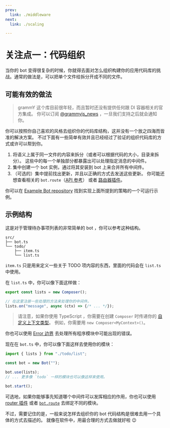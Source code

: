 ```yaml
---
prev:
  link: ./middleware
next:
  link: ./scaling

---
```


# 关注点一：代码组织

当你的 bot 变得很复杂的时候，你就得去面对怎么组织构建你的应用代码库的挑战。通常的做法是，可以把单个文件给拆分开成不同的文件。

## 可能有效的做法

> grammY 这个库目前很年轻，而且暂时还没有提供任何跟 DI 容器相关的官方集成。
> 你可以订阅 [@grammyjs_news](https://t.me/grammyjs_news) ，一旦我们支持之后就会通知你。

你可以按照你自己喜欢的风格去组织你的代码库结构，这并没有一个放之四海而皆准的解决方案。
不过下面有一些简单有效并且已经经过了验证的组织代码库的方式或许可以帮到你。

1. 将语义上属于同一文件的内容来拆分（或者可以根据代码的大小，目录来拆分）。
   这些中的每一个单独部分都暴露出可以处理指定消息的中间件。
2. 集中创建一个 bot 实例，通过将其安装到 bot 上来合并所有中间件。
3. （可选的）集中提前找出更新，并且以正确的方式去发送这些更新。
   你可能还想查看相关的 `bot.route`（[API 参考](https://deno.land/x/grammy/mod.ts?s=Composer#method_route_0)） 或者 [路由器插件](../plugins/router)。

你可以在 [Example Bot repository](https://github.com/grammyjs/examples/tree/main/scaling) 找到实现上面所提到的策略的一个可运行示例。

## 示例结构

这是对于管理待办事项列表的非常简单的 bot ，你可以参考这种结构。

```txt:no-line-numbers
src/
├── bot.ts
└── todo/
    ├── item.ts
    └── list.ts
```

`item.ts` 只是用来定义一些关于 TODO 项内容的东西，里面的代码会在 `list.ts` 中使用。

在 `list.ts` 中，你可以像下面这样做：

```ts
export const lists = new Composer();

// 在这里注册一些处理的方法来处理你的中间件。
lists.on("message", async (ctx) => {/* ... */});
```

> 请注意，如果你使用 TypeScript ，你需要在创建 `Composer` 时传递你的 [自定义上下文类型](../guide/context#定制你的上下文对象)。
> 例如，你需要用 `new Composer<MyContext>()`。

你也可以使用 [Error 边界](../guide/errors#error-边界) 去处理所有程序模块中可能出现的错误。

现在在 `bot.ts` 中，你可以像下面这样去使用你的模块：

```ts
import { lists } from "./todo/list";

const bot = new Bot("");

bot.use(lists);
// ... 更多像 `todo` 一样的模块也可以像这样来使用。

bot.start();
```

可选地，如果你能够事先知道哪个中间件可以发挥相应的作用，你也可以使用 [router 插件](../plugins/router) 或者 [`bot.route`](https://deno.land/x/grammy/mod.ts?s=Composer#method_route_0) 去绑定不同的模块。

不过，需要记住的是，一般来说怎样去组织你的 bot 代码结构是很难去用一个具体的方式去描述的。
就像在软件中，用最合理的方式去做就好啦 :wink:
